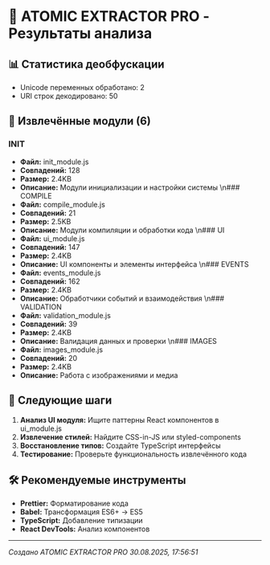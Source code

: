 # 🚀 ATOMIC EXTRACTOR PRO - Результаты анализа

## 📊 Статистика деобфускации
- Unicode переменных обработано: 2
- URI строк декодировано: 50

## 🎯 Извлечённые модули (6)

### INIT
- **Файл:** init_module.js
- **Совпадений:** 128
- **Размер:** 2.4KB
- **Описание:** Модули инициализации и настройки системы
\n### COMPILE
- **Файл:** compile_module.js
- **Совпадений:** 21
- **Размер:** 2.5KB
- **Описание:** Модули компиляции и обработки кода
\n### UI
- **Файл:** ui_module.js
- **Совпадений:** 147
- **Размер:** 2.4KB
- **Описание:** UI компоненты и элементы интерфейса
\n### EVENTS
- **Файл:** events_module.js
- **Совпадений:** 162
- **Размер:** 2.4KB
- **Описание:** Обработчики событий и взаимодействия
\n### VALIDATION
- **Файл:** validation_module.js
- **Совпадений:** 39
- **Размер:** 2.4KB
- **Описание:** Валидация данных и проверки
\n### IMAGES
- **Файл:** images_module.js
- **Совпадений:** 20
- **Размер:** 2.4KB
- **Описание:** Работа с изображениями и медиа


## 🔄 Следующие шаги

1. **Анализ UI модуля:** Ищите паттерны React компонентов в ui_module.js
2. **Извлечение стилей:** Найдите CSS-in-JS или styled-components
3. **Восстановление типов:** Создайте TypeScript интерфейсы
4. **Тестирование:** Проверьте функциональность извлечённого кода

## 🛠 Рекомендуемые инструменты

- **Prettier:** Форматирование кода
- **Babel:** Трансформация ES6+ → ES5
- **TypeScript:** Добавление типизации
- **React DevTools:** Анализ компонентов

---
*Создано ATOMIC EXTRACTOR PRO 30.08.2025, 17:56:51*